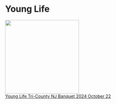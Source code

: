 # Young Life

<div>
<a href="https://photos.app.goo.gl/DihKYDHpbU1GoJan7">
<img height="240px" src="https://lh3.googleusercontent.com/pw/AP1GczNKHZ6Gf2Gfxp_V0O9mn4SlElsfHv7opkDF009iK3m746prqlLNzeEOjxtq1uoNmlNo0au7hw-7AYX2WcnsvTahfphq1qLxRM_snGxBjMIE02sE5F27=w2400"/>
<br/>
Young Life Tri-County NJ Banquet 2024 October 22
</a>
</div>
